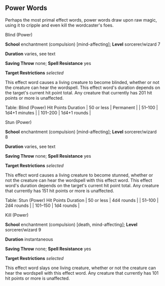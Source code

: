 ## Power Words

Perhaps the most primal effect words, power words draw upon raw magic, using it to cripple and even kill the wordcaster's foes.

Blind (Power)

**School** enchantment (compulsion) [mind-affecting]; **Level** sorcerer/wizard 7

**Duration** varies, see text

**Saving Throw** none; **Spell Resistance** yes

**Target Restrictions** _selected_

This effect word causes a living creature to become blinded, whether or not the creature can hear the wordspell. This effect word's duration depends on the target's current hit point total. Any creature that currently has 201 hit points or more is unaffected.

<caption>Table: Blind (Power)</caption><thead><tr>
<th>Hit Points</th>
<th>Duration</th>
</tr></thead>| 50 or less | Permanent |
| 51–100 | 1d4+1 minutes |
| 101–200 | 1d4+1 rounds |

Stun (Power)

**School** enchantment (compulsion) [mind-affecting]; **Level** sorcerer/wizard 8

**Duration** varies, see text

**Saving Throw** none; **Spell Resistance** yes

**Target Restrictions** _selected_

This effect word causes a living creature to become stunned, whether or not the creature can hear the wordspell with this effect word. This effect word's duration depends on the target's current hit point total. Any creature that currently has 151 hit points or more is unaffected.

<caption>Table: Stun (Power)</caption><thead><tr>
<th>Hit Points</th>
<th>Duration</th>
</tr></thead>| 50 or less | 4d4 rounds |
| 51–100 | 2d4 rounds |
| 101–150 | 1d4 rounds |

Kill (Power)

**School** enchantment (compulsion) [death, mind-affecting]; **Level** sorcerer/wizard 9

**Duration** instantaneous

**Saving Throw** none; **Spell Resistance** yes

**Target Restrictions** _selected_

This effect word slays one living creature, whether or not the creature can hear the wordspell with this effect word. Any creature that currently has 101 hit points or more is unaffected.

